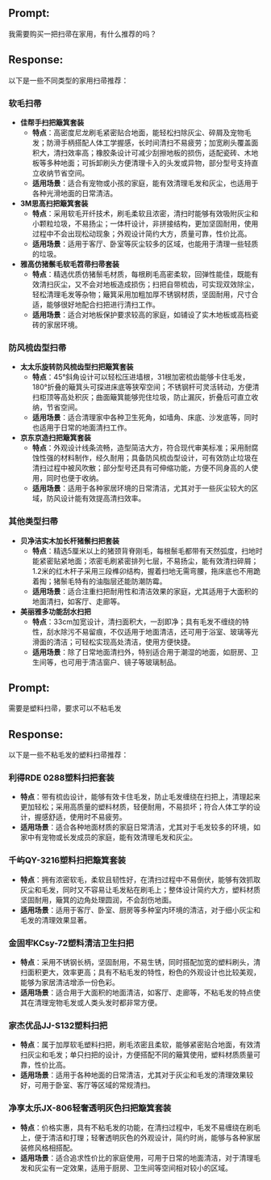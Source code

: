 ## Prompt:
我需要购买一把扫帚在家用，有什么推荐的吗？

## Response:
以下是一些不同类型的家用扫帚推荐：

### 软毛扫帚
- **佳帮手扫把簸箕套装**
  - **特点**：高密度尼龙刷毛紧密贴合地面，能轻松扫除灰尘、碎屑及宠物毛发；防滑手柄搭配人体工学握感，长时间清扫不易疲劳；加宽刷头覆盖面积大，清扫效率高；橡胶条设计可减少刮擦地板的损伤，适配瓷砖、木地板等多种地面；可拆卸刷头方便清理卡入的头发或异物，部分型号支持直立收纳节省空间。
  - **适用场景**：适合有宠物或小孩的家庭，能有效清理毛发和灰尘，也适用于各种光滑地面的日常清洁。
- **3M思高扫把簸箕套装**
  - **特点**：采用软毛开纤技术，刷毛柔软且浓密，清扫时能够有效吸附灰尘和小颗粒垃圾，不易扬尘；一体杆设计，非拼接结构，更加坚固耐用，使用过程中不会出现松动现象；外观设计简约大方，质量可靠，性价比高。
  - **适用场景**：适用于客厅、卧室等灰尘较多的区域，也能用于清理一些轻质的垃圾。
- **雅高仿猪鬃毛软毛笤帚扫帚套装**
  - **特点**：精选优质仿猪鬃毛材质，每根刷毛高密柔软，回弹性能佳，既能有效清扫灰尘，又不会对地板造成损伤；扫把自带梳齿，可实现双效除尘，轻松清理毛发等杂物；簸箕采用加粗加厚不锈钢材质，坚固耐用，尺寸合适，能够很好地配合扫把进行清扫工作。
  - **适用场景**：适合对地板保护要求较高的家庭，如铺设了实木地板或高档瓷砖的家居环境。

### 防风梳齿型扫帚
- **太太乐旋转防风梳齿型扫把簸箕套装**
  - **特点**：45°斜角设计可以轻松压进墙根，31根加密梳齿能够卡住毛发，180°折叠的簸箕头可探进床底等狭窄空间；不锈钢杆可灵活转动，方便清扫柜顶等高处积灰；曲面簸箕能够兜住垃圾，防止漏灰，折叠后可直立收纳，节省空间。
  - **适用场景**：适合清理家中各种卫生死角，如墙角、床底、沙发底等，同时也适用于日常的地面清扫工作。
- **京东京造扫把簸箕套装**
  - **特点**：外观设计线条流畅，造型简洁大方，符合现代审美标准；采用耐腐蚀性强的材料制作，经久耐用；具备防风梳齿型设计，可有效防止垃圾在清扫过程中被风吹散；部分型号还具有可伸缩功能，方便不同身高的人使用，同时也便于收纳。
  - **适用场景**：适用于各种家居环境的日常清洁，尤其对于一些灰尘较大的区域，防风设计能有效提高清扫效率。

### 其他类型扫帚
- **贝净洁实木加长杆猪鬃扫把套装**
  - **特点**：精选5厘米以上的猪颈背脊刚毛，每根鬃毛都带有天然弧度，扫地时能紧密贴紧地面；浓密毛刷紧密排列七层，不易扬尘，能有效清扫碎屑；1.2米的红木杆子采用三段榫卯结构，握着扫地无需弯腰，拖床底也不用跪着掏；猪鬃毛特有的油脂层还能防潮防霉。
  - **适用场景**：适合注重扫把耐用性和清洁效果的家庭，尤其适用于大面积的地面清扫，如客厅、走廊等。
- **美丽雅多功能刮水扫把**
  - **特点**：33cm加宽设计，清扫面积大，一刮即净；具有毛发不缠绕的特性，刮水除污不易留痕，不仅适用于地面清洁，还可用于浴室、玻璃等光滑面的清洁；可轻松实现高处清洁，使用方便快捷。
  - **适用场景**：除了日常地面清扫外，特别适合用于潮湿的地面，如厨房、卫生间等，也可用于清洁窗户、镜子等玻璃制品。


## Prompt:
需要是塑料扫帚，要求可以不粘毛发

## Response:
以下是一些不粘毛发的塑料扫帚推荐：

### 利得RDE 0288塑料扫把套装
- **特点**：带有梳齿设计，能够有效卡住毛发，防止毛发缠绕在扫把上，清理起来更加轻松；采用高质量的塑料材质，轻便耐用，不易损坏；符合人体工学的设计，握感舒适，使用时不易疲劳。
- **适用场景**：适合各种地面材质的家庭日常清洁，尤其对于毛发较多的环境，如家中有宠物或长发成员的家庭，能有效清理毛发和灰尘。

### 千屿QY-3216塑料扫把簸箕套装
- **特点**：拥有浓密软毛，柔软且韧性好，在清扫过程中不易倒伏，能够有效抓取灰尘和毛发，同时又不容易让毛发粘在刷毛上；整体设计简约大方，塑料材质坚固耐用，簸箕的边角处理圆润，不会刮伤地面。
- **适用场景**：适用于客厅、卧室、厨房等多种室内环境的清洁，对于细小灰尘和毛发的清理效果显著。

### 金固牢KCsy-72塑料清洁卫生扫把
- **特点**：采用不锈钢长柄，坚固耐用，不易生锈，同时搭配加宽的塑料刷头，清扫面积更大，效率更高；具有不粘毛发的特性，粉色的外观设计也比较美观，能够为家居清洁增添一份色彩。
- **适用场景**：适合用于大面积的地面清洁，如客厅、走廊等，不粘毛发的特点使其在清理宠物毛发或人类头发时都非常方便。

### 家杰优品JJ-S132塑料扫把
- **特点**：属于加厚软毛塑料扫把，刷毛浓密且柔软，能够紧密贴合地面，有效清扫灰尘和毛发；单只扫把的设计，方便搭配不同的簸箕使用，塑料材质质量可靠，性价比高。
- **适用场景**：适用于各种地面的日常清洁，尤其对于灰尘和毛发的清理效果较好，可用于卧室、客厅等区域的常规清扫。

### 净享太乐JX-806轻奢透明灰色扫把簸箕套装
- **特点**：价格实惠，具有不粘毛发的功能，在清扫过程中，毛发不易缠绕在刷毛上，便于清洁和打理；轻奢透明灰色的外观设计，简约时尚，能够与各种家居装修风格相搭配。
- **适用场景**：适合追求性价比的家庭使用，可用于日常的地面清洁，对于清理毛发和灰尘有一定效果，适用于厨房、卫生间等空间相对较小的区域。

